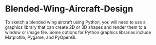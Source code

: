 # Blended-Wing-Aircraft-Design
To sketch a blended wing aircraft using Python, you will need to use a graphics library that can create 2D or 3D shapes and render them to a window or image file. Some options for Python graphics libraries include Matplotlib, Pygame, and PyOpenGL
